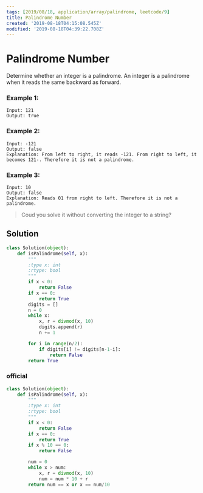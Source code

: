 ```yaml
---
tags: [2019/08/18, application/array/palindrome, leetcode/9]
title: Palindrome Number
created: '2019-08-18T04:15:08.545Z'
modified: '2019-08-18T04:39:22.708Z'
---
```


# Palindrome Number

Determine whether an integer is a palindrome. An integer is a palindrome when it reads the same backward as forward.

### Example 1:

```
Input: 121
Output: true
```

### Example 2:

```
Input: -121
Output: false
Explanation: From left to right, it reads -121. From right to left, it becomes 121-. Therefore it is not a palindrome.
```

### Example 3:

```
Input: 10
Output: false
Explanation: Reads 01 from right to left. Therefore it is not a palindrome.
```

> Coud you solve it without converting the integer to a string?

## Solution

```python
class Solution(object):
    def isPalindrome(self, x):
        """
        :type x: int
        :rtype: bool
        """
        if x < 0:
            return False
        if x == 0:
            return True
        digits = []
        n = 0
        while x:
            x, r = divmod(x, 10)
            digits.append(r)
            n += 1

        for i in range(n/2):
            if digits[i] != digits[n-1-i]:
                return False
        return True
```

### official

```python
class Solution(object):
    def isPalindrome(self, x):
        """
        :type x: int
        :rtype: bool
        """
        if x < 0:
            return False
        if x == 0:
            return True
        if x % 10 == 0:
            return False

        num = 0
        while x > num:
            x, r = divmod(x, 10)
            num = num * 10 + r
        return num == x or x == num/10
```
